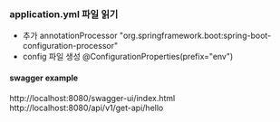 ### application.yml 파일 읽기
- 추가
annotationProcessor "org.springframework.boot:spring-boot-configuration-processor"
- config 파일 생성
@ConfigurationProperties(prefix="env")

#### swagger example
http://localhost:8080/swagger-ui/index.html
http://localhost:8080/api/v1/get-api/hello